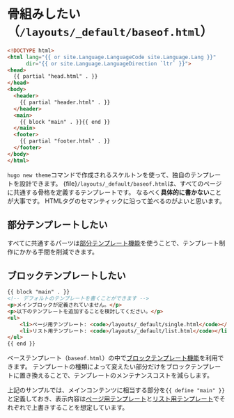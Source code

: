 # 骨組みしたい（``/layouts/_default/baseof.html``）

```html
<!DOCTYPE html>
<html lang="{{ or site.Language.LanguageCode site.Language.Lang }}"
      dir="{{ or site.Language.LanguageDirection `ltr` }}">
<head>
  {{ partial "head.html" . }}
</head>
<body>
  <header>
    {{ partial "header.html" . }}
  </header>
  <main>
    {{ block "main" . }}{{ end }}
  </main>
  <footer>
    {{ partial "footer.html" . }}
  </footer>
</body>
</html>

```

``hugo new theme``コマンドで作成されるスケルトンを使って、独自のテンプレートを設計できます。
{file}`/layouts/_default/baseof.html`は、すべてのページに共通する骨格を定義するテンプレートです。
なるべく**具体的に書かない**ことが大事です。
HTMLタグのセマンティックに沿って並べるのがよいと思います。

## 部分テンプレートしたい

すべてに共通するパーツは[部分テンプレート機能](https://gohugo.io/templates/partials/)を使うことで、テンプレート制作にかかる手間を削減できます。

## ブロックテンプレートしたい

```html
{{ block "main" . }}
<!-- デフォルトのテンプレートを書くことができます -->
<p>メインブロックが定義されていません。</p>
<p>以下のテンプレートを追加することを検討してください。</p>
<ul>
    <li>ページ用テンプレート: <code>/layouts/_default/single.html</code></li>
    <li>リスト用テンプレート: <code>/layouts/_default/list.html</code></li>
</ul>
{{ end }}
```

ベーステンプレート（``baseof.html``）の中で[ブロックテンプレート機能](https://gohugo.io/templates/base/)を利用できます。
テンプレートの種類によって変えたい部分だけをブロックテンプレートに置き換えることで、テンプレートのメンテナンスコストを減らします。

上記のサンプルでは、メインコンテンツに相当する部分を``{{ define "main" }}``と定義しておき、表示内容は[ページ用テンプレート](./hugo-layouts-single.md)と[リスト用テンプレート](./hugo-layouts-list.md)でそれぞれで上書きすることを想定しています。
